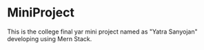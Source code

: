 # MiniProject
This is the college final yar mini project named as "Yatra Sanyojan" developing using Mern Stack.

